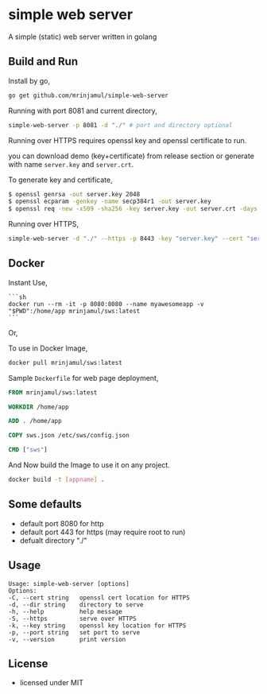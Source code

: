 # simple web server

A simple (static) web server written in golang

## Build and Run

Install by go,

```sh
go get github.com/mrinjamul/simple-web-server

```

Running with port 8081 and current directory,

```sh
simple-web-server -p 8081 -d "./" # port and directory optional
```

Running over HTTPS requires openssl key and openssl certificate to run.

you can download demo (key+certificate) from release section or generate with name `server.key` and `server.crt`.

To generate key and certificate,

```sh
$ openssl genrsa -out server.key 2048
$ openssl ecparam -genkey -name secp384r1 -out server.key
$ openssl req -new -x509 -sha256 -key server.key -out server.crt -days 3650
```

Running over HTTPS,

```sh
simple-web-server -d "./" --https -p 8443 -key "server.key" --cert "server.crt" # port and directory optional
```

## Docker

Instant Use,

    ```sh
    docker run --rm -it -p 8080:8080 --name myawesomeapp -v "$PWD":/home/app mrinjamul/sws:latest
    ```

Or,

To use in Docker Image,

```sh
docker pull mrinjamul/sws:latest

```

Sample `Dockerfile` for web page deployment,

```Dockerfile
FROM mrinjamul/sws:latest

WORKDIR /home/app

ADD . /home/app

COPY sws.json /etc/sws/config.json

CMD ["sws"]
```

And Now build the Image to use it on any project.

```sh
docker build -t [appname] .

```

## Some defaults

- default port 8080 for http
- default port 443 for https (may require root to run)
- defualt directory "./"

## Usage

    Usage: simple-web-server [options]
    Options:
    -C, --cert string   openssl cert location for HTTPS
    -d, --dir string    directory to serve
    -h, --help          help message
    -S, --https         serve over HTTPS
    -k, --key string    openssl key location for HTTPS
    -p, --port string   set port to serve
    -v, --version       print version

## License

- licensed under MIT
